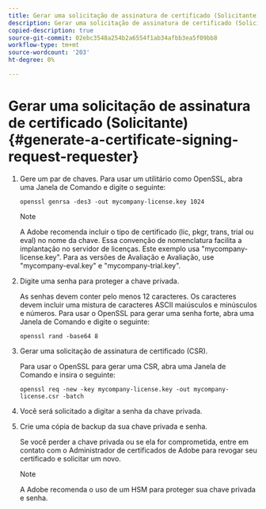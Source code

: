 ```yaml
---
title: Gerar uma solicitação de assinatura de certificado (Solicitante)
description: Gerar uma solicitação de assinatura de certificado (Solicitante)
copied-description: true
source-git-commit: 02ebc3548a254b2a6554f1ab34afbb3ea5f09bb8
workflow-type: tm+mt
source-wordcount: '203'
ht-degree: 0%

---
```


# Gerar uma solicitação de assinatura de certificado (Solicitante) {#generate-a-certificate-signing-request-requester}

1. Gere um par de chaves. Para usar um utilitário como OpenSSL, abra uma Janela de Comando e digite o seguinte:

   ```
   openssl genrsa -des3 -out mycompany-license.key 1024
   ```

   >[!NOTE]
   >
   >A Adobe recomenda incluir o tipo de certificado (lic, pkgr, trans, trial ou eval) no nome da chave. Essa convenção de nomenclatura facilita a implantação no servidor de licenças. Este exemplo usa &quot;mycompany-license.key&quot;. Para as versões de Avaliação e Avaliação, use &quot;mycompany-eval.key&quot; e &quot;mycompany-trial.key&quot;.

1. Digite uma senha para proteger a chave privada.

   As senhas devem conter pelo menos 12 caracteres. Os caracteres devem incluir uma mistura de caracteres ASCII maiúsculos e minúsculos e números. Para usar o OpenSSL para gerar uma senha forte, abra uma Janela de Comando e digite o seguinte:

   ```
   openssl rand -base64 8
   ```

1. Gerar uma solicitação de assinatura de certificado (CSR).

   Para usar o OpenSSL para gerar uma CSR, abra uma Janela de Comando e insira o seguinte:

   ```
   openssl req -new -key mycompany-license.key -out mycompany-license.csr -batch 
   ```

1. Você será solicitado a digitar a senha da chave privada.
1. Crie uma cópia de backup da sua chave privada e senha.

   Se você perder a chave privada ou se ela for comprometida, entre em contato com o Administrador de certificados de Adobe para revogar seu certificado e solicitar um novo.

   >[!NOTE]
   >
   >A Adobe recomenda o uso de um HSM para proteger sua chave privada e senha.
